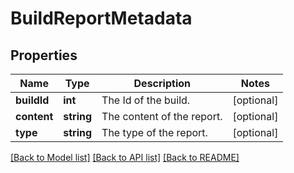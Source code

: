 # BuildReportMetadata

## Properties
Name | Type | Description | Notes
------------ | ------------- | ------------- | -------------
**buildId** | **int** | The Id of the build. | [optional] 
**content** | **string** | The content of the report. | [optional] 
**type** | **string** | The type of the report. | [optional] 

[[Back to Model list]](../README.md#documentation-for-models) [[Back to API list]](../README.md#documentation-for-api-endpoints) [[Back to README]](../README.md)


